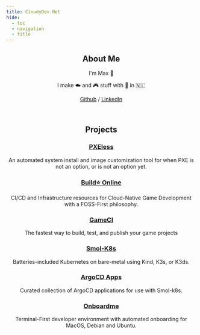 ```yaml
---
title: CloudyDev.Net
hide:
  - toc
  - navigation
  - title
---
```


<style>
  .md-typeset h1,
  .md-content__button {
    display: none;
  }
</style>

<center>
<h2>About Me</h2>

I'm Max 👋

I make ☁️ and 🎮 stuff with 🐳 in 🇳🇱

[Github](https://github.com/cloudymax) / [LinkedIn](https://www.linkedin.com/in/cloudymax/)

</center>

<br>

<center>
<h2>Projects</h2>

### [PXEless](https://github.com/cloudymax/pxeless)

An automated system install and image customization tool for when PXE is not an option, or is not an option yet. 

### [Build⭐️ Online](https://github.com/buildstar-online/) 

CI/CD and Infrastructure resources for Cloud-Native Game Development with a FOSS-First philosophy.


### [GameCI](https://game.ci/)

The fastest way to build, test, and publish your game projects


### [Smol-K8s](https://github.com/small-hack/smol-k8s-lab)

Batteries-included Kubernetes on bare-metal using Kind, K3s, or K3ds.


### [ArgoCD Apps](https://github.com/small-hack/argocd-apps)

Curated collection of ArgoCD applications for use with Smol-k8s.


### [Onboardme](https://github.com/jessebot/onboardme/)

Terminal-First developer environment with automated onboarding for MacOS, Debian and Ubuntu.

</center>
